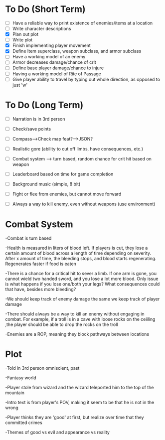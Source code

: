 # To Do (Short Term)
- [ ] Have a reliable way to print existence of enemies/items at a location
- [ ] Write character descriptions
- [x] Plan out plot
- [ ] Write plot
- [x] Finish implementing player movement
- [x] Define Item superclass, weapon subclass, and armor subclass
- [ ] Have a working model of an enemy
- [ ] Armor decreases damage/chance of crit
- [ ] Define base player damage/chance to injure
- [ ] Having a working model of Rite of Passage
- [ ] Give player ability to travel by typing out whole direction, as opposed to just 'w' 

# To Do (Long Term)
- [ ] Narration is in 3rd person
- [ ] Check/save points
- [ ] Compass-->Check map feat?-->JSON?
- [ ] Realistic gore (ability to cut off limbs, have consequences, etc.)
- [ ] Combat system --> turn based, random chance for crit hit based on weapon
- [ ] Leaderboard based on time for game completion
- [ ] Background music (simple, 8 bit)
- [ ] Fight or flee from enemies, but cannot move forward
- [ ] Always a way to kill enemy, even without weapons (use environment)


# Combat System
-Combat is turn based

-Health is measured in liters of blood left. If players is cut, they lose a certain amount of blood across a length of time depending on severity. After x amount of time, the bleeding stops, and blood starts regenerating. Regenerates faster if food is eaten

-There is a chance for a critical hit to sever a limb. If one arm is gone, you cannot wield two handed sword, and you lose a lot more blood. Only issue is what happens if you lose one/both your legs? What consequences could that have, besides more bleeding?

-We should keep track of enemy damage the same we keep track of player damage

-There should always be a way to kill an enemy without engaging in combat. For example, if a troll is in a cave with loose rocks on the ceiiling ,the player should be able to drop the rocks on the troll

-Enemies are a ROP, meaning they block pathways between locations

# Plot
-Told in 3rd person omniscient, past

-Fantasy world

-Player stole from wizard and the wizard teleported him to the top of the mountain

-Intro text is from player's POV, making it seem to be that he is not in the wrong

-Player thinks they are 'good' at first, but realize over time that they committed crimes

-Themes of good vs evil and appearance vs reality
